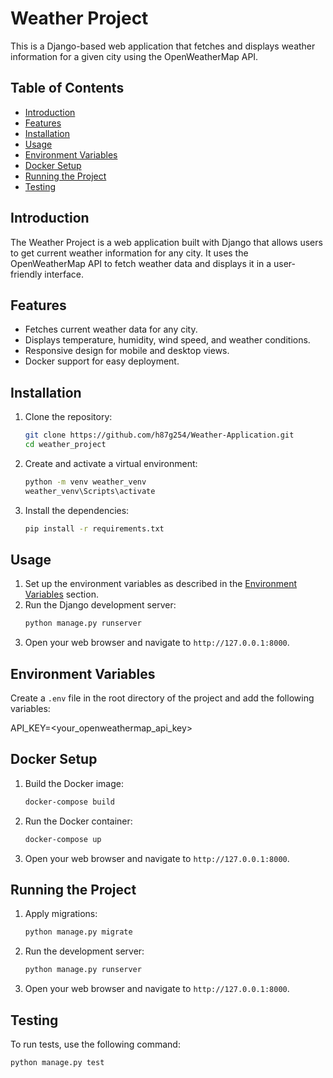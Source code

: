 # Weather Project

This is a Django-based web application that fetches and displays weather information for a given city using the OpenWeatherMap API.

## Table of Contents

- [Introduction](#introduction)
- [Features](#features)
- [Installation](#installation)
- [Usage](#usage)
- [Environment Variables](#environment-variables)
- [Docker Setup](#docker-setup)
- [Running the Project](#running-the-project)
- [Testing](#testing)

## Introduction

The Weather Project is a web application built with Django that allows users to get current weather information for any city. It uses the OpenWeatherMap API to fetch weather data and displays it in a user-friendly interface.

## Features

- Fetches current weather data for any city.
- Displays temperature, humidity, wind speed, and weather conditions.
- Responsive design for mobile and desktop views.
- Docker support for easy deployment.

## Installation

1. Clone the repository:
    ```sh
    git clone https://github.com/h87g254/Weather-Application.git
    cd weather_project
    ```

2. Create and activate a virtual environment:
    ```sh
    python -m venv weather_venv
    weather_venv\Scripts\activate
    ```

3. Install the dependencies:
    ```sh
    pip install -r requirements.txt
    ```

## Usage

1. Set up the environment variables as described in the [Environment Variables](#environment-variables) section.
2. Run the Django development server:
    ```sh
    python manage.py runserver
    ```
3. Open your web browser and navigate to `http://127.0.0.1:8000`.


## Environment Variables

Create a `.env` file in the root directory of the project and add the following variables:

API_KEY=<your_openweathermap_api_key>


## Docker Setup

1. Build the Docker image:
    ```sh
    docker-compose build
    ```

2. Run the Docker container:
    ```sh
    docker-compose up
    ```

3. Open your web browser and navigate to `http://127.0.0.1:8000`.

## Running the Project

1. Apply migrations:
    ```sh
    python manage.py migrate
    ```

2. Run the development server:
    ```sh
    python manage.py runserver
    ```

3. Open your web browser and navigate to `http://127.0.0.1:8000`.

## Testing

To run tests, use the following command:
```sh
python manage.py test

